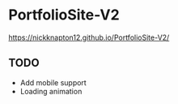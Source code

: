 # PortfolioSite-V2

https://nickknapton12.github.io/PortfolioSite-V2/

## TODO
- Add mobile support
- Loading animation
